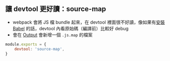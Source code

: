 ## 讓 devtool 更好讀：source-map
- webpack 會將 JS 檔 bundle 起來，在 devtool 裡面很不好讀，像如果有[安裝 Babel](安裝%20Babel.md) 的話，devtool 內看原始碼（編譯前）比較好 debug
- 會在 [Output](Output.md) 會新增一個 `.js.map` 的檔案

```js
module.exports = {
	devtool: 'source-map',
}
```